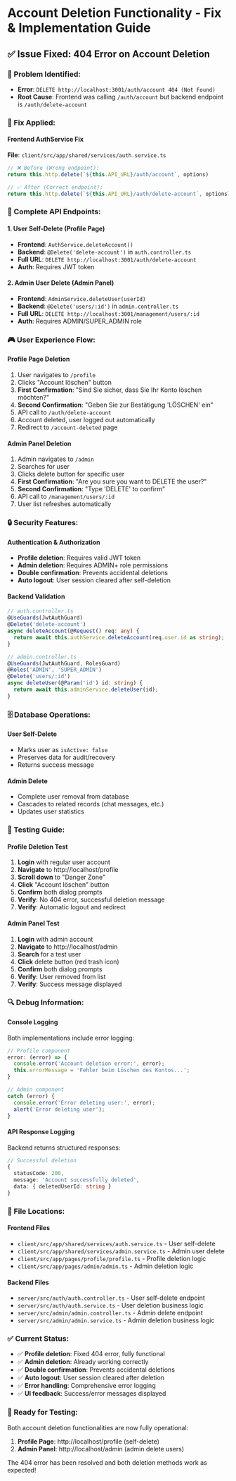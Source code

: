 # Account Deletion Functionality - Fix & Implementation Guide

## ✅ **Issue Fixed: 404 Error on Account Deletion**

### **🎯 Problem Identified:**
- **Error**: `DELETE http://localhost:3001/auth/account 404 (Not Found)`
- **Root Cause**: Frontend was calling `/auth/account` but backend endpoint is `/auth/delete-account`

### **🔧 Fix Applied:**

#### Frontend AuthService Fix
**File**: `client/src/app/shared/services/auth.service.ts`

```typescript
// ❌ Before (Wrong endpoint):
return this.http.delete(`${this.API_URL}/auth/account`, options)

// ✅ After (Correct endpoint):
return this.http.delete(`${this.API_URL}/auth/delete-account`, options)
```

### **📡 Complete API Endpoints:**

#### 1. User Self-Delete (Profile Page)
- **Frontend**: `AuthService.deleteAccount()`
- **Backend**: `@Delete('delete-account')` in `auth.controller.ts`
- **Full URL**: `DELETE http://localhost:3001/auth/delete-account`
- **Auth**: Requires JWT token

#### 2. Admin User Delete (Admin Panel)
- **Frontend**: `AdminService.deleteUser(userId)`
- **Backend**: `@Delete('users/:id')` in `admin.controller.ts`
- **Full URL**: `DELETE http://localhost:3001/management/users/:id`
- **Auth**: Requires ADMIN/SUPER_ADMIN role

### **🎮 User Experience Flow:**

#### Profile Page Deletion
1. User navigates to `/profile`
2. Clicks "Account löschen" button
3. **First Confirmation**: "Sind Sie sicher, dass Sie Ihr Konto löschen möchten?"
4. **Second Confirmation**: "Geben Sie zur Bestätigung 'LÖSCHEN' ein"
5. API call to `/auth/delete-account`
6. Account deleted, user logged out automatically
7. Redirect to `/account-deleted` page

#### Admin Panel Deletion
1. Admin navigates to `/admin`
2. Searches for user
3. Clicks delete button for specific user
4. **First Confirmation**: "Are you sure you want to DELETE the user?"
5. **Second Confirmation**: "Type 'DELETE' to confirm"
6. API call to `/management/users/:id`
7. User list refreshes automatically

### **🔒 Security Features:**

#### Authentication & Authorization
- **Profile deletion**: Requires valid JWT token
- **Admin deletion**: Requires ADMIN+ role permissions
- **Double confirmation**: Prevents accidental deletions
- **Auto logout**: User session cleared after self-deletion

#### Backend Validation
```typescript
// auth.controller.ts
@UseGuards(JwtAuthGuard)
@Delete('delete-account')
async deleteAccount(@Request() req: any) {
  return await this.authService.deleteAccount(req.user.id as string);
}

// admin.controller.ts
@UseGuards(JwtAuthGuard, RolesGuard)
@Roles('ADMIN', 'SUPER_ADMIN')
@Delete('users/:id')
async deleteUser(@Param('id') id: string) {
  return await this.adminService.deleteUser(id);
}
```

### **🗄️ Database Operations:**

#### User Self-Delete
- Marks user as `isActive: false`
- Preserves data for audit/recovery
- Returns success message

#### Admin Delete
- Complete user removal from database
- Cascades to related records (chat messages, etc.)
- Updates user statistics

### **🧪 Testing Guide:**

#### Profile Deletion Test
1. **Login** with regular user account
2. **Navigate** to http://localhost/profile
3. **Scroll down** to "Danger Zone"
4. **Click** "Account löschen" button
5. **Confirm** both dialog prompts
6. **Verify**: No 404 error, successful deletion message
7. **Verify**: Automatic logout and redirect

#### Admin Panel Test
1. **Login** with admin account
2. **Navigate** to http://localhost/admin
3. **Search** for a test user
4. **Click** delete button (red trash icon)
5. **Confirm** both dialog prompts
6. **Verify**: User removed from list
7. **Verify**: Success message displayed

### **🔍 Debug Information:**

#### Console Logging
Both implementations include error logging:

```typescript
// Profile component
error: (error) => {
  console.error('Account deletion error:', error);
  this.errorMessage = 'Fehler beim Löschen des Kontos...';
}

// Admin component
catch (error) {
  console.error('Error deleting user:', error);
  alert('Error deleting user');
}
```

#### API Response Logging
Backend returns structured responses:
```typescript
// Successful deletion
{
  statusCode: 200,
  message: 'Account successfully deleted',
  data: { deletedUserId: string }
}
```

### **📂 File Locations:**

#### Frontend Files
- `client/src/app/shared/services/auth.service.ts` - User self-delete
- `client/src/app/shared/services/admin.service.ts` - Admin user delete
- `client/src/app/pages/profile/profile.ts` - Profile deletion logic
- `client/src/app/pages/admin/admin.ts` - Admin deletion logic

#### Backend Files
- `server/src/auth/auth.controller.ts` - User self-delete endpoint
- `server/src/auth/auth.service.ts` - User deletion business logic
- `server/src/admin/admin.controller.ts` - Admin delete endpoint
- `server/src/admin/admin.service.ts` - Admin deletion business logic

### **✅ Current Status:**

- ✅ **Profile deletion**: Fixed 404 error, fully functional
- ✅ **Admin deletion**: Already working correctly
- ✅ **Double confirmation**: Prevents accidental deletions
- ✅ **Auto logout**: User session cleared after deletion
- ✅ **Error handling**: Comprehensive error logging
- ✅ **UI feedback**: Success/error messages displayed

### **🚀 Ready for Testing:**

Both account deletion functionalities are now fully operational:

1. **Profile Page**: http://localhost/profile (self-delete)
2. **Admin Panel**: http://localhost/admin (admin delete users)

The 404 error has been resolved and both deletion methods work as expected!
